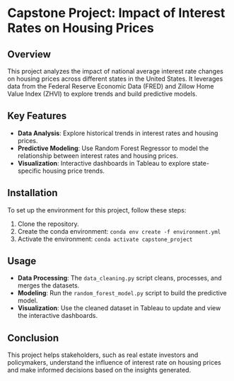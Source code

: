 # Capstone Project: Impact of Interest Rates on Housing Prices

## Overview
This project analyzes the impact of national average interest rate changes on housing prices across different states in the United States. It leverages data from the Federal Reserve Economic Data (FRED) and Zillow Home Value Index (ZHVI) to explore trends and build predictive models.

## Key Features
- **Data Analysis**: Explore historical trends in interest rates and housing prices.
- **Predictive Modeling**: Use Random Forest Regressor to model the relationship between interest rates and housing prices.
- **Visualization**: Interactive dashboards in Tableau to explore state-specific housing price trends.

## Installation
To set up the environment for this project, follow these steps:
1. Clone the repository.
2. Create the conda environment:
`conda env create -f environment.yml`
3. Activate the environment:
`conda activate capstone_project`

## Usage
- **Data Processing**: The `data_cleaning.py` script cleans, processes, and merges the datasets.
- **Modeling**: Run the `random_forest_model.py` script to build the predictive model.
- **Visualization**: Use the cleaned dataset in Tableau to update and view the interactive dashboards.

## Conclusion
This project helps stakeholders, such as real estate investors and policymakers, understand the influence of interest rate on housing prices and make informed decisions based on the insights generated.